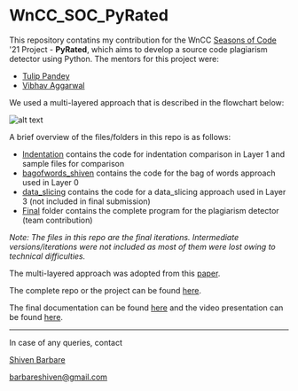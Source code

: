 # WnCC_SOC_PyRated
This repository contatins my contribution for the WnCC [Seasons of Code](https://wncc-iitb.org/soc/) '21 Project - **PyRated**, which aims to develop a source code plagiarism detector using Python. The mentors for this project were:
* [Tulip Pandey](https://github.com/tulip16)
* [Vibhav Aggarwal](https://github.com/vibhav011)

We used a multi-layered approach that is described in the flowchart below:

![alt text](https://github.com/bshiven01/WnCC_SOC_PyRated/blob/main/pyrated_flowchart.png)

A brief overview of the files/folders in this repo is as follows:
* [Indentation](https://github.com/bshiven01/WnCC_SOC_PyRated/tree/main/Indentation) contains the code for indentation comparison in Layer 1 and sample files for comparison
* [bagofwords_shiven](https://github.com/bshiven01/WnCC_SOC_PyRated/tree/main/bagofwords_shiven.py) contains the code for the bag of words approach used in Layer 0
* [data_slicing](https://github.com/bshiven01/WnCC_SOC_PyRated/tree/main/data_slicing.py) contains the code for a data_slicing approach used in Layer 3 (not included in final submission)
* [Final](https://github.com/bshiven01/WnCC_SoC_PyRated/tree/main/Final) folder contains the complete program for the plagiarism detector (team contribution)

*Note: The files in this repo are the final iterations. Intermediate versions/iterations were not included as most of them were lost owing to technical difficulties.* 

The multi-layered approach was adopted from this [paper](https://research.ijcaonline.org/volume105/number12/pxc3899785.pdf).

The complete repo or the project can be found [here](https://github.com/Team-PyRated/PyRated).

The final documentation can be found [here](https://docs.google.com/document/d/146Hrbl5qcjx6Rr3uuqSimjE3Emh22gu69EVHmhe9cE0/edit?usp=sharing) and the video presentation can be found [here](https://drive.google.com/file/d/19YfcWDCbN3bJTZ-Sl0uTD_edfXyxKdT6/view?usp=sharing).

***

In case of any queries, contact

[Shiven Barbare](https://github.com/bshiven01)

[barbareshiven@gmail.com](barbareshiven@gmail.com)
